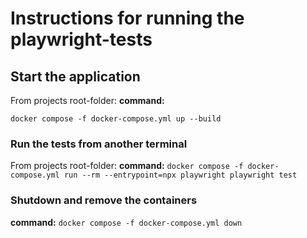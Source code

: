 # Instructions for running the playwright-tests

## Start the application

From projects root-folder:
**command:**

`docker compose -f docker-compose.yml up --build`

### Run the tests from another terminal

From projects root-folder:
**command:**
`docker compose -f docker-compose.yml run --rm --entrypoint=npx playwright playwright test`

### Shutdown and remove the containers
**command:**
`docker compose -f docker-compose.yml down`
